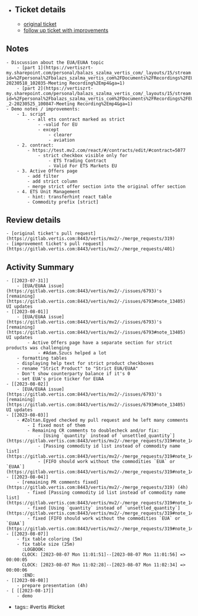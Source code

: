 - ## Ticket details
	- [original ticket](https://gitlab.vertis.com:8443/vertis/mv2/-/issues/6793)
	- [follow up ticket with improvements](https://gitlab.vertis.com:8443/vertis/mv2/-/issues/6931)
## Notes
	- Discussion about the EUA/EUAA topic
		- [part 1](https://vertiszrt-my.sharepoint.com/personal/balazs_szalma_vertis_com/_layouts/15/stream.aspx?id=%2Fpersonal%2Fbalazs_szalma_vertis_com%2FDocuments%2FRecordings%2FEUA_EUAA-20230518_102035-Meeting Recording%2Emp4&ga=1)
		- [part 2](https://vertiszrt-my.sharepoint.com/personal/balazs_szalma_vertis_com/_layouts/15/stream.aspx?id=%2Fpersonal%2Fbalazs_szalma_vertis_com%2FDocuments%2FRecordings%2FEUA_EUAA _2-20230525_100847-Meeting Recording%2Emp4&ga=1)
	- Demo notes / improvements:
		- 1. script
			- - all ets contract marked as strict
				- -valid for EU
				- except
					- clearer
					- aviation
		- 2. contract:
			- https://test.mv2.com/react/#/contracts/edit/#contract=5077
				- strict checkbox visible only for
					- ETS Trading Contract
					- Valid For ETS Markets EU
		- 3. Active Offers page
			- add filter
			- add strict column
			- merge strict offer section into the original offer section
		- 4. ETS Unit Management
			- hint: transferhint react table
			- Commodity prefix [strict]
## Review details
	- [original ticket's pull request](https://gitlab.vertis.com:8443/vertis/mv2/-/merge_requests/319)
	- [improvement ticket's pull request](https://gitlab.vertis.com:8443/vertis/mv2/-/merge_requests/401)
## Activity Summary
	- [[2023-07-31]]
		- [EUA/EUAA issue](https://gitlab.vertis.com:8443/vertis/mv2/-/issues/6793)'s [remaining](https://gitlab.vertis.com:8443/vertis/mv2/-/issues/6793#note_13405) UI updates
	- [[2023-08-01]]
		- [EUA/EUAA issue](https://gitlab.vertis.com:8443/vertis/mv2/-/issues/6793)'s [remaining](https://gitlab.vertis.com:8443/vertis/mv2/-/issues/6793#note_13405) UI updates
			- Active Offers page have a separate section for strict products was challenging
				- #Adam.Szucs helped a lot
		- formatting tables
		- displaying help text for strict product checkboxes
		- rename "Strict Product" to "Strict EUA/EUAA"
		- Don't show counterparty balance if it's 0
		- set EUA's price ticker for EUAA
	- [[2023-08-02]]
		- [EUA/EUAA issue](https://gitlab.vertis.com:8443/vertis/mv2/-/issues/6793)'s [remaining](https://gitlab.vertis.com:8443/vertis/mv2/-/issues/6793#note_13405) UI updates
	- [[2023-08-03]]
		- #Zoltan.Egyed checked my pull request and he left many comments
			- I fixed most of them
			- Remaining CR comments to doublecheck and/or fix:
				- [Using `quantity` instead of `unsettled_quantity`](https://gitlab.vertis.com:8443/vertis/mv2/-/merge_requests/319#note_14508)
				- [Passing commodity id list instead of commodity name list](https://gitlab.vertis.com:8443/vertis/mv2/-/merge_requests/319#note_14512)
				- [FIFO should work without the commodities `EUA` or `EUAA`](https://gitlab.vertis.com:8443/vertis/mv2/-/merge_requests/319#note_14587)
	- [[2023-08-04]]
		- [remaining PR comments fixed](https://gitlab.vertis.com:8443/vertis/mv2/-/merge_requests/319) (4h)
			- fixed [Passing commodity id list instead of commodity name list](https://gitlab.vertis.com:8443/vertis/mv2/-/merge_requests/319#note_14512)
			- fixed [Using `quantity` instead of `unsettled_quantity`](https://gitlab.vertis.com:8443/vertis/mv2/-/merge_requests/319#note_14508)
			- fixed [FIFO should work without the commodities `EUA` or `EUAA`](https://gitlab.vertis.com:8443/vertis/mv2/-/merge_requests/319#note_14587)
	- [[2023-08-07]]
		- fix table coloring (5m)
		- fix table size (25m)
		  :LOGBOOK:
		  CLOCK: [2023-08-07 Mon 11:01:51]--[2023-08-07 Mon 11:01:56] =>  00:00:05
		  CLOCK: [2023-08-07 Mon 11:02:28]--[2023-08-07 Mon 11:02:34] =>  00:00:06
		  :END:
	- [[2023-08-08]]
		- prepare presentation (4h)
	- [ [[2023-08-17]]
		- demo
- tags:: #vertis #ticket